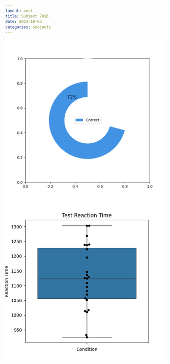 ```yaml
---
layout: post
title: Subject 7016
date: 2024-10-03
categories: subjects
---
```


![](data/7016/run-2/7016_FN_acc_test.png)
![](data/7016/run-2/7016_FN_rt.png)
